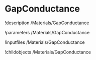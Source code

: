 <!-- MOOSE Documentation Stub: Remove this when content is added. -->

# GapConductance
!description /Materials/GapConductance

!parameters /Materials/GapConductance

!inputfiles /Materials/GapConductance

!childobjects /Materials/GapConductance
